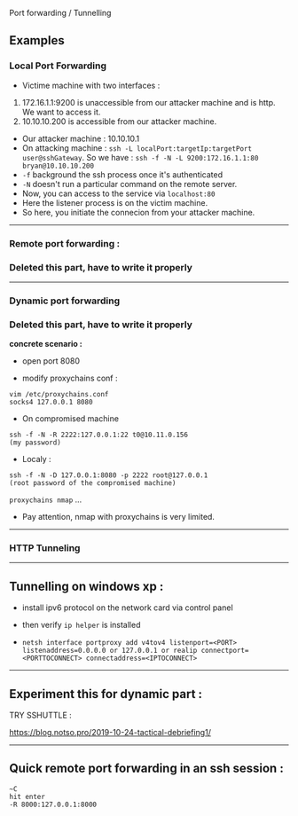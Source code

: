 Port forwarding / Tunnelling 

## Examples

### Local Port Forwarding

- Victime machine with two interfaces :
1. 172.16.1.1:9200 is unaccessible from our attacker machine and is http. We want to access it.
2. 10.10.10.200 is accessible from our attacker machine.
- Our attacker machine : 10.10.10.1
- On attacking machine : ```ssh -L localPort:targetIp:targetPort user@sshGateway```. So we have : ```ssh -f -N -L 9200:172.16.1.1:80 bryan@10.10.10.200```
- `-f` background the ssh process once it's authenticated
- `-N` doesn't run a particular command on the remote server.
- Now, you can access to the service via ```localhost:80```
- Here the listener process is on the victim machine.
- So here, you initiate the connecion from your attacker machine.

---

### Remote port forwarding :

### Deleted this part, have to write it properly 

---

### Dynamic port forwarding

### Deleted this part, have to write it properly 

**concrete scenario :**

- open port 8080

- modify proxychains conf : 
```
vim /etc/proxychains.conf
socks4 127.0.0.1 8080
```

- On compromised machine
```
ssh -f -N -R 2222:127.0.0.1:22 t0@10.11.0.156
(my password)
```

- Localy :
```
ssh -f -N -D 127.0.0.1:8080 -p 2222 root@127.0.0.1
(root password of the compromised machine)
```

```proxychains nmap``` ...

- Pay attention, nmap with proxychains is very limited.

---

### HTTP Tunneling 


---

## Tunnelling on windows xp :

- install ipv6 protocol on the network card via control panel

- then verify ```ip helper``` is installed

- ```netsh interface portproxy add v4tov4 listenport=<PORT> listenaddress=0.0.0.0 or 127.0.0.1 or realip connectport=<PORTTOCONNECT> connectaddress=<IPTOCONNECT>```

---

## Experiment this for dynamic part :


TRY SSHUTTLE : 

https://blog.notso.pro/2019-10-24-tactical-debriefing1/ 

---

## Quick remote port forwarding in an ssh session :

```
~C
hit enter
-R 8000:127.0.0.1:8000
```

